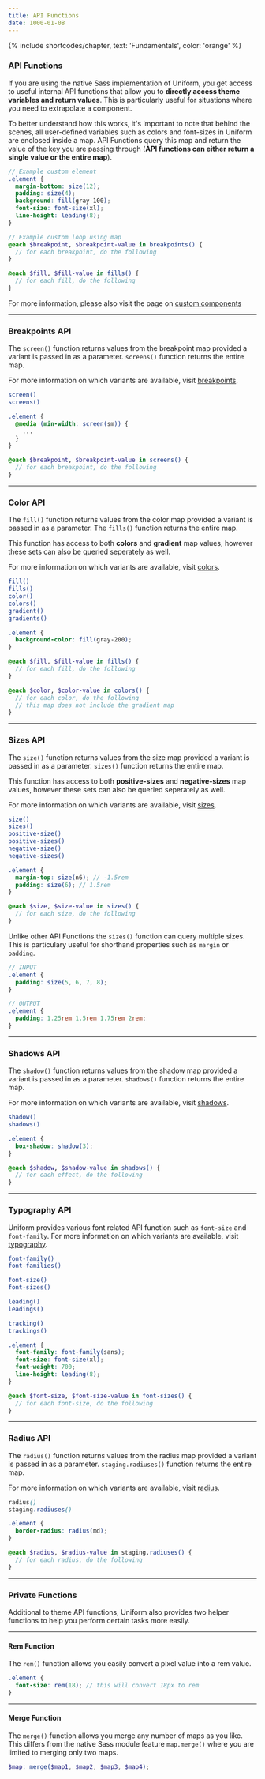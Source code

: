 ```yaml
---
title: API Functions
date: 1000-01-08
---
```


{% include shortcodes/chapter, text: 'Fundamentals', color: 'orange' %}

### API Functions

If you are using the native Sass implementation of Uniform, you get access to useful internal API functions that allow you to **directly access theme variables and return values**. This is particularly useful for situations where you need to extrapolate a component.

To better understand how this works, it's important to note that behind the scenes, all user-defined variables such as colors and font-sizes in Uniform are enclosed inside a map. API Functions query this map and return the value of the key you are passing through (**API functions can either return a single value or the entire map**).

```scss
// Example custom element
.element {
  margin-bottom: size(12);
  padding: size(4);
  background: fill(gray-100);
  font-size: font-size(xl);
  line-height: leading(8);
}

// Example custom loop using map
@each $breakpoint, $breakpoint-value in breakpoints() {
  // for each breakpoint, do the following
}

@each $fill, $fill-value in fills() {
  // for each fill, do the following
}
```

For more information, please also visit the page on <a class="hover.underline" href="/get-started/custom-components">custom components</a>


---

### Breakpoints API

The `screen()` function returns values from the breakpoint map provided a variant is passed in as a parameter. `screens()` function returns the entire map.

For more information on which variants are available, visit <a class="hover.underline" href="/get-started/breakpoints">breakpoints</a>.

```bash
screen()
screens()
```

```scss
.element {
  @media (min-width: screen(sm)) {
    ...
  }
}

@each $breakpoint, $breakpoint-value in screens() {
  // for each breakpoint, do the following
}
```

---

### Color API

The `fill()` function returns values from the color map provided a variant is passed in as a parameter. The `fills()` function returns the entire map.

This function has access to both **colors** and **gradient** map values, however these sets can also be queried seperately as well.

For more information on which variants are available, visit <a class="hover.underline" href="/get-started/colors">colors</a>.

```bash
fill()
fills()
color()
colors()
gradient()
gradients()
```

```scss
.element {
  background-color: fill(gray-200);
}

@each $fill, $fill-value in fills() {
  // for each fill, do the following
}

@each $color, $color-value in colors() {
  // for each color, do the following
  // this map does not include the gradient map
}
```

---

### Sizes API

The `size()` function returns values from the size map provided a variant is passed in as a parameter. `sizes()` function returns the entire map.

This function has access to both **positive-sizes** and **negative-sizes** map values, however these sets can also be queried seperately as well.

For more information on which variants are available, visit <a class="hover.underline" href="/get-started/sizes">sizes</a>.

```bash
size()
sizes()
positive-size()
positive-sizes()
negative-size()
negative-sizes()
```

```scss
.element {
  margin-top: size(n6); // -1.5rem  
  padding: size(6); // 1.5rem
}

@each $size, $size-value in sizes() {
  // for each size, do the following
}
```

Unlike other API Functions the `sizes()` function can query multiple sizes. This is particulary useful for shorthand properties such as `margin` or `padding`.

```scss
// INPUT
.element {
  padding: size(5, 6, 7, 8);
}

// OUTPUT
.element {
  padding: 1.25rem 1.5rem 1.75rem 2rem;
}
```

---

### Shadows API

The `shadow()` function returns values from the shadow map provided a variant is passed in as a parameter. `shadows()` function returns the entire map.

For more information on which variants are available, visit <a class="hover.underline" href="/get-started/shadows">shadows</a>.

```bash
shadow()
shadows()
```

```scss
.element {
  box-shadow: shadow(3);
}

@each $shadow, $shadow-value in shadows() {
  // for each effect, do the following
}
```

---

### Typography API

Uniform provides various font related API function such as `font-size` and `font-family`. For more information on which variants are available, visit <a class="hover.underline" href="/get-started/typography">typography</a>.

```bash
font-family()
font-families()

font-size()
font-sizes()

leading()
leadings()

tracking()
trackings()
```

```scss
.element {
  font-family: font-family(sans);
  font-size: font-size(xl);
  font-weight: 700;
  line-height: leading(8);
}

@each $font-size, $font-size-value in font-sizes() {
  // for each font-size, do the following
}
```

---

### Radius API

The `radius()` function returns values from the radius map provided a variant is passed in as a parameter. `staging.radiuses()` function returns the entire map.

For more information on which variants are available, visit <a class="hover.underline" href="/get-started/radius">radius</a>.

```scss
radius()
staging.radiuses()
```

```scss
.element {
  border-radius: radius(md);
}

@each $radius, $radius-value in staging.radiuses() {
  // for each radius, do the following
}
```

---

### Private Functions

Additional to theme API functions, Uniform also provides two helper functions to help you perform certain tasks more easily.

---

#### Rem Function

The `rem()` function allows you easily convert a pixel value into a rem value.

```scss
.element {
  font-size: rem(18); // this will convert 18px to rem
}
```

---

#### Merge Function

The `merge()` function allows you merge any number of maps as you like. This differs from the native Sass module feature `map.merge()` where you are limited to merging only two maps.

```scss
$map: merge($map1, $map2, $map3, $map4);
```
